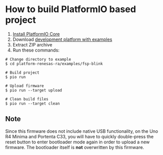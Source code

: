 How to build PlatformIO based project
=====================================

1. [Install PlatformIO Core](https://docs.platformio.org/page/core.html)
2. Download [development platform with examples](https://github.com/platformio/platform-renesas-ra/archive/develop.zip)
3. Extract ZIP archive
4. Run these commands:

```shell
# Change directory to example
$ cd platform-renesas-ra/examples/fsp-blink

# Build project
$ pio run

# Upload firmware
$ pio run --target upload

# Clean build files
$ pio run --target clean
```

Note
----

Since this firmware does not include native USB functionality, on the Uno R4 Minima and Portenta C33, you will have to quickly double-press the reset button to enter bootloader mode again in order to upload a new firmware. The bootloader itself is **not** overwritten by this firmware.